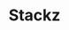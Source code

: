 ---
pid: MX106
title: Stackz
location_transcription: Malcolm X
zipcode: '19143'
outside_phl: 
neighborhood: University City
age: '28'
age_range: 20-29
instagram: 
image_file_name: MX_106.jpg
proposal_transcription: Mural/Billboard of me (Stackz) -> true resident contributed
  to neighborhood
topic: Figure
topic_summary: '0'
type: Mural,Billboard
keywords_other: self, me, resident
credit: Stackz
image_labels: 
twitter: 
facebook: 
permalink: "/monuments/mx106/"
layout: item-page
---